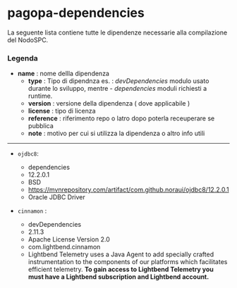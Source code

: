 # pagopa-dependencies

La seguente lista contiene tutte le dipendenze necessarie alla compilazione del NodoSPC.



### Legenda 

- **name** : nome dellla dipendenza
  - **type** : Tipo di dipendnza es. : *devDependencies* modulo usato durante lo sviluppo, mentre - *dependencies* moduli richiesti a runtime.
  - **version** : versione della dipendenza ( dove applicabile )
  - **license** : tipo di licenza 
  - **reference** : riferimento repo o latro dopo poterla receuperare se pubblica
  - **note** : motivo per cui si utilizza la dipendenza o altro info utili

---

- `ojdbc8`:
  - dependencies
  - 12.2.0.1
  - BSD
  - https://mvnrepository.com/artifact/com.github.noraui/ojdbc8/12.2.0.1
  - Oracle JDBC Driver

- `cinnamon` :
  - devDependencies
  - 2.11.3
  - Apache License Version 2.0
  - com.lightbend.cinnamon
  - Lightbend Telemetry uses a Java Agent to add specially crafted instrumentation to the components of our platforms which facilitates efficient telemetry.
  **To gain access to Lightbend Telemetry you must have a Lightbend subscription and Lightbend account.**


